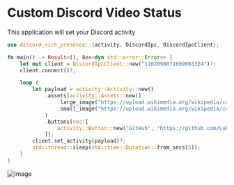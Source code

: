 # Custom Discord Video Status

This application will set your Discord activity

```rust
use discord_rich_presence::{activity, DiscordIpc, DiscordIpcClient};

fn main() -> Result<(), Box<dyn std::error::Error>> {
    let mut client = DiscordIpcClient::new("1102098071699083324")?;
    client.connect()?;

    loop {
        let payload = activity::Activity::new()
            .assets(activity::Assets::new()
                .large_image("https://upload.wikimedia.org/wikipedia/commons/2/2c/Rotating_earth_%28large%29.gif")
                .small_image("https://upload.wikimedia.org/wikipedia/commons/thumb/6/60/Earth_from_Space.jpg/1200px-Earth_from_Space.jpg").small_text("Example")
            )
            .buttons(vec![
                activity::Button::new("GitHub", "https://github.com/LukePrior/rust-discord"),
            ]);
        client.set_activity(payload)?;
        std::thread::sleep(std::time::Duration::from_secs(5));
    }
}
```
![image](https://user-images.githubusercontent.com/22492406/235339407-b41aee8e-6724-4c2d-8bf5-74da38712008.png)

